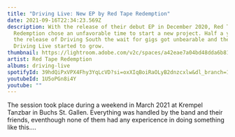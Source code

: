```yaml
---
title: "Driving Live: New EP by Red Tape Redemption"
date: 2021-09-16T22:34:23.569Z
description: With the release of their debut EP in December 2020, Red Tape
  Redemption chose an unfavorable time to start a new project. Half a year after
  the release of Driving South the wait for gigs got unbearable and the idea for
  Driving Live started to grow.
thumbnail: https://lightroom.adobe.com/v2c/spaces/a42eae7a04bd48dda6b8193b4c695220/assets/08312e7672584cdd80ef4e73d24a0b8a/revisions/d52da0203fb247adb5563adcddf69294/renditions/1a17f4602d31a80a084693a340094a9e
artist: Red Tape Redemption
albums: driving-live
spotifyId: 39hdQiPxVPX4Fhy3YqLcVD?si=oxXIqBoiRaOLyB2dnzcxlw&dl_branch=1
youtubeId: 1U5oPGn8i4Y
youtube: ""
---
```

The session took place during a weekend in March 2021 at Krempel Tanzbar in Buchs
St. Gallen. Everything was handled by the band and their friends, eventhough none of them had any expericence in doing something like this....